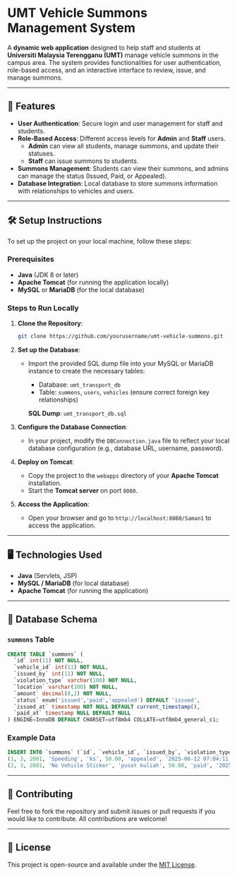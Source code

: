 
# UMT Vehicle Summons Management System

A **dynamic web application** designed to help staff and students at **Universiti Malaysia Terengganu (UMT)** manage vehicle summons in the campus area. The system provides functionalities for user authentication, role-based access, and an interactive interface to review, issue, and manage summons.

---

## 🚀 Features

- **User Authentication**: Secure login and user management for staff and students.
- **Role-Based Access**: Different access levels for **Admin** and **Staff** users.
  - **Admin** can view all students, manage summons, and update their statuses.
  - **Staff** can issue summons to students.
- **Summons Management**: Students can view their summons, and admins can manage the status (Issued, Paid, or Appealed).
- **Database Integration**: Local database to store summons information with relationships to vehicles and users.

---

## 🛠 Setup Instructions

To set up the project on your local machine, follow these steps:

### Prerequisites

- **Java** (JDK 8 or later)
- **Apache Tomcat** (for running the application locally)
- **MySQL** or **MariaDB** (for the local database)

### Steps to Run Locally

1. **Clone the Repository**:
   ```bash
   git clone https://github.com/yourusername/umt-vehicle-summons.git
   ```

2. **Set up the Database**:
   - Import the provided SQL dump file into your MySQL or MariaDB instance to create the necessary tables:
     - Database: `umt_transport_db`
     - Table: `summons`, `users`, `vehicles` (ensure correct foreign key relationships)

     **SQL Dump**: `umt_transport_db.sql`

3. **Configure the Database Connection**:
   - In your project, modify the `DBConnection.java` file to reflect your local database configuration (e.g., database URL, username, password).

4. **Deploy on Tomcat**:
   - Copy the project to the `webapps` directory of your **Apache Tomcat** installation.
   - Start the **Tomcat server** on port `8080`.

5. **Access the Application**:
   - Open your browser and go to `http://localhost:8080/Saman1` to access the application.

---

## 🖥 Technologies Used

- **Java** (Servlets, JSP)
- **MySQL / MariaDB** (for local database)
- **Apache Tomcat** (for running the application)

---

## 🔧 Database Schema

### `summons` Table

```sql
CREATE TABLE `summons` (
  `id` int(11) NOT NULL,
  `vehicle_id` int(11) NOT NULL,
  `issued_by` int(11) NOT NULL,
  `violation_type` varchar(100) NOT NULL,
  `location` varchar(100) NOT NULL,
  `amount` decimal(8,2) NOT NULL,
  `status` enum('issued','paid','appealed') DEFAULT 'issued',
  `issued_at` timestamp NOT NULL DEFAULT current_timestamp(),
  `paid_at` timestamp NULL DEFAULT NULL
) ENGINE=InnoDB DEFAULT CHARSET=utf8mb4 COLLATE=utf8mb4_general_ci;
```

### Example Data

```sql
INSERT INTO `summons` (`id`, `vehicle_id`, `issued_by`, `violation_type`, `location`, `amount`, `status`, `issued_at`, `paid_at`) VALUES
(1, 3, 2001, 'Speeding', 'ks', 50.00, 'appealed', '2025-06-12 07:04:11', NULL),
(2, 3, 2001, 'No Vehicle Sticker', 'pusat kuliah', 50.00, 'paid', '2025-06-12 07:05:14', NULL);
```

---

## 💬 Contributing

Feel free to fork the repository and submit issues or pull requests if you would like to contribute. All contributions are welcome!

---

## 📄 License

This project is open-source and available under the [MIT License](LICENSE).
